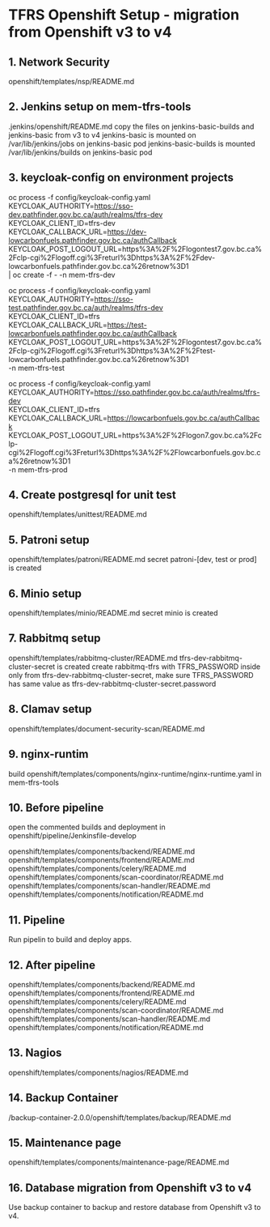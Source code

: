 
# TFRS Openshift Setup - migration from Openshift v3 to v4

## 1. Network Security
openshift/templates/nsp/README.md

## 2. Jenkins setup on mem-tfrs-tools

.jenkins/openshift/README.md
copy the files on jenkins-basic-builds and jenkins-basic from v3 to v4
    jenkins-basic is mounted on /var/lib/jenkins/jobs on jenkins-basic pod
    jenkins-basic-builds is mounted /var/lib/jenkins/builds on jenkins-basic pod

## 3. keycloak-config on environment projects

oc process -f config/keycloak-config.yaml \
KEYCLOAK_AUTHORITY=https://sso-dev.pathfinder.gov.bc.ca/auth/realms/tfrs-dev \
KEYCLOAK_CLIENT_ID=tfrs-dev \
KEYCLOAK_CALLBACK_URL=https://dev-lowcarbonfuels.pathfinder.gov.bc.ca/authCallback \
KEYCLOAK_POST_LOGOUT_URL=https%3A%2F%2Flogontest7.gov.bc.ca%2Fclp-cgi%2Flogoff.cgi%3Freturl%3Dhttps%3A%2F%2Fdev-lowcarbonfuels.pathfinder.gov.bc.ca%26retnow%3D1 \
| oc create -f - -n mem-tfrs-dev

oc process -f config/keycloak-config.yaml \
KEYCLOAK_AUTHORITY=https://sso-test.pathfinder.gov.bc.ca/auth/realms/tfrs-dev \
KEYCLOAK_CLIENT_ID=tfrs \
KEYCLOAK_CALLBACK_URL=https://test-lowcarbonfuels.pathfinder.gov.bc.ca/authCallback \
KEYCLOAK_POST_LOGOUT_URL=https%3A%2F%2Flogontest7.gov.bc.ca%2Fclp-cgi%2Flogoff.cgi%3Freturl%3Dhttps%3A%2F%2Ftest-lowcarbonfuels.pathfinder.gov.bc.ca%26retnow%3D1 \
-n mem-tfrs-test

oc process -f config/keycloak-config.yaml \
KEYCLOAK_AUTHORITY=https://sso.pathfinder.gov.bc.ca/auth/realms/tfrs-dev \
KEYCLOAK_CLIENT_ID=tfrs \
KEYCLOAK_CALLBACK_URL=https://lowcarbonfuels.gov.bc.ca/authCallback \
KEYCLOAK_POST_LOGOUT_URL=https%3A%2F%2Flogon7.gov.bc.ca%2Fclp-cgi%2Flogoff.cgi%3Freturl%3Dhttps%3A%2F%2Flowcarbonfuels.gov.bc.ca%26retnow%3D1 \
-n mem-tfrs-prod

## 4. Create postgresql for unit test

openshift/templates/unittest/README.md

## 5. Patroni setup

openshift/templates/patroni/README.md
secret patroni-[dev, test or prod] is created

## 6. Minio setup

openshift/templates/minio/README.md
secret minio is created

## 7. Rabbitmq setup

openshift/templates/rabbitmq-cluster/README.md
tfrs-dev-rabbitmq-cluster-secret is created
create rabbitmq-tfrs with TFRS_PASSWORD inside only from tfrs-dev-rabbitmq-cluster-secret, make sure TFRS_PASSWORD has same value as tfrs-dev-rabbitmq-cluster-secret.password

## 8. Clamav setup

openshift/templates/document-security-scan/README.md

## 9. nginx-runtim

build openshift/templates/components/nginx-runtime/nginx-runtime.yaml in mem-tfrs-tools

## 10. Before pipeline

open the commented builds and deployment in openshift/pipeline/Jenkinsfile-develop

openshift/templates/components/backend/README.md 
openshift/templates/components/frontend/README.md 
openshift/templates/components/celery/README.md
openshift/templates/components/scan-coordinator/README.md
openshift/templates/components/scan-handler/README.md
openshift/templates/components/notification/README.md

## 11. Pipeline

Run pipelin to build and deploy apps.

## 12. After pipeline 

openshift/templates/components/backend/README.md 
openshift/templates/components/frontend/README.md 
openshift/templates/components/celery/README.md
openshift/templates/components/scan-coordinator/README.md
openshift/templates/components/scan-handler/README.md
openshift/templates/components/notification/README.md

## 13. Nagios

openshift/templates/components/nagios/README.md

## 14. Backup Container

/backup-container-2.0.0/openshift/templates/backup/README.md

## 15. Maintenance page

openshift/templates/components/maintenance-page/README.md

## 16. Database migration from Openshift v3 to v4

Use backup container to backup and restore database from Openshift v3 to v4.  
